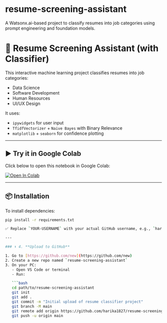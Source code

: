 # resume-screening-assistant
A Watsonx.ai-based project to classify resumes into job categories using prompt engineering and foundation models.
# 🤖 Resume Screening Assistant (with Classifier)

This interactive machine learning project classifies resumes into job categories:
- Data Science
- Software Development
- Human Resources
- UI/UX Design

It uses:
- `ipywidgets` for user input
- `TfidfVectorizer` + `Naive Bayes` with Binary Relevance
- `matplotlib` + `seaborn` for confidence plotting

---

## ▶️ Try it in Google Colab

Click below to open this notebook in Google Colab:

[![Open In Colab](https://colab.research.google.com/assets/colab-badge.svg)](https://colab.research.google.com/github/YOUR-USERNAME/resume-screening-assistant/blob/main/resume_classifier.ipynb)

---

## 📦 Installation

To install dependencies:

```bash
pip install -r requirements.txt

✅ Replace `YOUR-USERNAME` with your actual GitHub username, e.g., `harika1827`.

---

### ⬆️ 4. **Upload to GitHub**

1. Go to [https://github.com/new](https://github.com/new)
2. Create a new repo named `resume-screening-assistant`
3. On your PC:
   - Open VS Code or terminal
   - Run:

   ```bash
   cd path/to/resume-screening-assistant
   git init
   git add .
   git commit -m "Initial upload of resume classifier project"
   git branch -M main
   git remote add origin https://github.com/harika1827/resume-screening-assistant.git
   git push -u origin main
